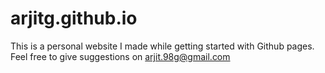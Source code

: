 # arjitg.github.io
This is a personal website I made while getting started with Github pages. Feel free to give suggestions on arjit.98g@gmail.com
